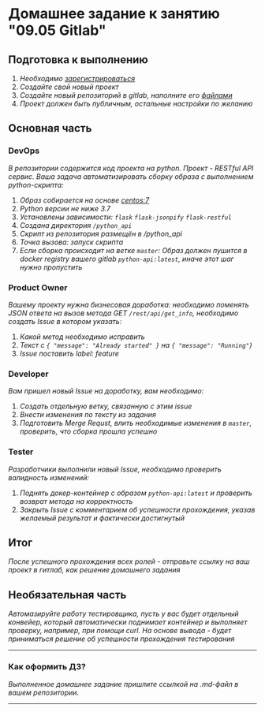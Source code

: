 # Домашнее задание к занятию "09.05 Gitlab"

## Подготовка к выполнению

1. *Необходимо [зарегистрироваться](https://about.gitlab.com/free-trial/)*
2. *Создайте свой новый проект*
3. *Создайте новый репозиторий в gitlab, наполните его [файлами](./repository)*
4. *Проект должен быть публичным, остальные настройки по желанию*

## Основная часть

### DevOps

*В репозитории содержится код проекта на python. Проект - RESTful API сервис. Ваша задача автоматизировать сборку образа с выполнением python-скрипта:*
1. *Образ собирается на основе [centos:7](https://hub.docker.com/_/centos?tab=tags&page=1&ordering=last_updated)*
2. *Python версии не ниже 3.7*
3. *Установлены зависимости: `flask` `flask-jsonpify` `flask-restful`*
4. *Создана директория `/python_api`*
5. *Скрипт из репозитория размещён в /python_api*
6. *Точка вызова: запуск скрипта*
7. *Если сборка происходит на ветке `master`: Образ должен пушится в docker registry вашего gitlab `python-api:latest`, иначе этот шаг нужно пропустить*

### Product Owner

*Вашему проекту нужна бизнесовая доработка: необходимо поменять JSON ответа на вызов метода GET `/rest/api/get_info`, необходимо создать Issue в котором указать:*
1. *Какой метод необходимо исправить*
2. *Текст с `{ "message": "Already started" }` на `{ "message": "Running"}`*
3. *Issue поставить label: feature*

### Developer

*Вам пришел новый Issue на доработку, вам необходимо:*
1. *Создать отдельную ветку, связанную с этим issue*
2. *Внести изменения по тексту из задания*
3. *Подготовить Merge Requst, влить необходимые изменения в `master`, проверить, что сборка прошла успешно*


### Tester

*Разработчики выполнили новый Issue, необходимо проверить валидность изменений:*
1. *Поднять докер-контейнер с образом `python-api:latest` и проверить возврат метода на корректность*
2. *Закрыть Issue с комментарием об успешности прохождения, указав желаемый результат и фактически достигнутый*

## Итог

*После успешного прохождения всех ролей - отправьте ссылку на ваш проект в гитлаб, как решение домашнего задания*

## Необязательная часть

*Автомазируйте работу тестировщика, пусть у вас будет отдельный конвейер, который автоматически поднимает контейнер и выполняет проверку, например, при помощи curl. На основе вывода - будет приниматься решение об успешности прохождения тестирования*

---

### Как оформить ДЗ?

*Выполненное домашнее задание пришлите ссылкой на .md-файл в вашем репозитории.*

---
